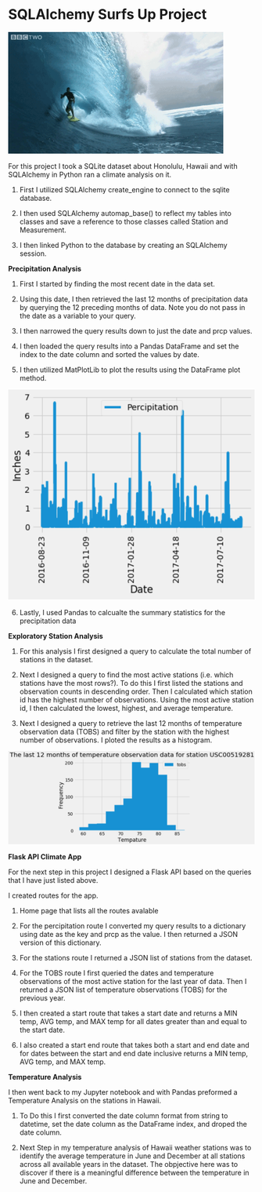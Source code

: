 # SQLAlchemy Surfs Up Project

![](Surf.gif)

For this project I took a SQLite dataset about Honolulu, Hawaii and with SQLAlchemy in Python ran a climate analysis on it. 

1. First I utilized SQLAlchemy create_engine to connect to the sqlite database.


2. I then used SQLAlchemy automap_base() to reflect my tables into classes and save a reference to those classes called Station and Measurement.


3. I then linked Python to the database by creating an SQLAlchemy session.

**Precipitation Analysis**

1. First I started by finding the most recent date in the data set.


2. Using this date, I then retrieved the last 12 months of precipitation data by querying the 12 preceding months of data. Note you do not pass in the date as a variable to your query.


3. I then narrowed the query results down to just the date and prcp values.


4. I then loaded the query results into a Pandas DataFrame and set the index to the date column and sorted the values by date.


5. I then utilized MatPlotLib to plot the results using the DataFrame plot method.

![](hist2.png)

6. Lastly, I used Pandas to calcualte the summary statistics for the precipitation data

**Exploratory Station Analysis**

1. For this analysis I first designed a query to calculate the total number of stations in the dataset.


2. Next I designed a query to find the most active stations (i.e. which stations have the most rows?). To do this I first listed the stations and observation counts in descending order. Then I calculated which station id has the highest number of observations. Using the most active station id, I then calculated the lowest, highest, and average temperature.


6. Next I designed a query to retrieve the last 12 months of temperature observation data (TOBS) and filter by the station with the highest number of observations. I ploted the results as a histogram.

![](hist.png)

**Flask API Climate App**

For the next step in this project I designed a Flask API based on the queries that I have just listed above.

I created routes for the app.

1. Home page that lists all the routes avalable

2. For the percipitation route I converted my query results to a dictionary using date as the key and prcp as the value. I then returned a JSON version of this dictionary.

3. For the stations route I returned a JSON list of stations from the dataset.

4. For the TOBS route I first queried the dates and temperature observations of the most active station for the last year of data. Then I returned a JSON list of temperature observations (TOBS) for the previous year.

5. I then created a start route that takes a start date and returns a MIN temp, AVG temp, and MAX temp for all dates greater than and equal to the start date.

6. I also created a start end route that takes both a start and end date and for dates between the start and end date inclusive returns a MIN temp, AVG temp, and MAX temp.

**Temperature Analysis**

I then went back to my Jupyter notebook and with Pandas preformed a Temperature Analysis on the stations in Hawaii.

1. To Do this I first converted the date column format from string to datetime, set the date column as the DataFrame index, and droped the date column.

2. Next Step in my temperature analysis of Hawaii weather stations was to identify the average temperature in June and December at all stations across all available years in the dataset. The obpjective here was to discover if there is a meaningful difference between the temperature in June and December.

















